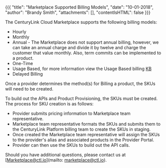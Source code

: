 {{{
 "title": "Marketplace Supported Billing Models",
 "date": "10-01-2018",
 "author": "Brandy Smith",
 "attachments": [],
 "contentIsHTML": false
 }}}

 The CenturyLink Cloud Marketplace supports the following billing models:

 * Hourly
 * Monthly
 * Annual - The Marketplace does not support annual billing, however, we can take an annual charge and divide it by twelve and charge the customer that value monthly. Also, term commits can be implemented to a product.
 * One-Time
 * Usage Based, for more information view the Usage Based billing [KB](usage-based-billing.md)
 * Delayed Billing

Once a provider determines the method(s) for Billing a product, the SKUs will need to be created.

To build out the APIs and Product Provisioning, the SKUs must be created.
The process for SKU creation is as follows:

* Provider submits pricing information to Marketplace team representative.
* Marketplace team representative formats the SKUs and submits them to the CenturyLink Platform billing team to create the SKUs in staging.
* Once created the Marketplace team representative will assign the SKUs to the provider's alias and associated products in the Provider Portal.
* Provider can then use the SKUs to build out the API calls.


 Should you have additional questions, please contact us at [Marketplace@ctl.io](mailto: marketplace@ctl.io).
